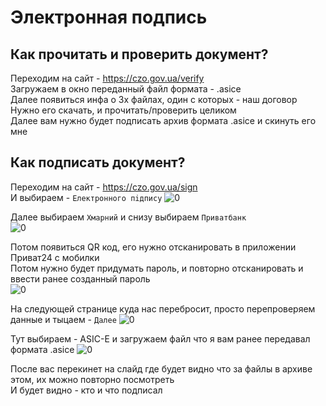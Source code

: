 # Электронная подпись
## Как прочитать и проверить документ?
Переходим на сайт - https://czo.gov.ua/verify  
Загружаем в окно переданный файл формата - .asice  
Далее появиться инфа о 3х файлах, один с которых - наш договор  
Нужно его скачать, и прочитать/проверить целиком  
Далее вам нужно будет подписать архив формата .asice и скинуть его мне  

## Как подписать документ?
Переходим на сайт - https://czo.gov.ua/sign  
И выбираем - `Електронного пiдпису`
![0](img/i1.png)

Далее выбираем `Хмарний` и снизу выбираем `Приватбанк`  
![0](img/i2.png)

Потом появиться QR код, его нужно отсканировать в приложении Приват24 с мобилки  
Потом нужно будет придумать пароль, и повторно отсканировать и ввести ранее созданный пароль  
![0](img/i3.png)

На следующей странице куда нас перебросит, просто перепроверяем данные и тыцаем - `Далее`
![0](img/i4.png)

Тут выбираем - ASIC-E и загружаем файл что я вам ранее передавал формата .asice
![0](img/i5.png)

После вас перекинет на слайд где будет видно что за файлы в архиве этом, их можно повторно посмотреть  
И будет видно - кто и что подписал  


